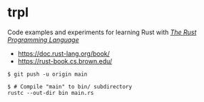 # trpl

Code examples and experiments for learning Rust with [_The Rust Programming Language_](https://doc.rust-lang.org/book/)
- https://doc.rust-lang.org/book/
- https://rust-book.cs.brown.edu/

```shell
$ git push -u origin main
```

```shell
$ # Compile "main" to bin/ subdirectory
rustc --out-dir bin main.rs
```
